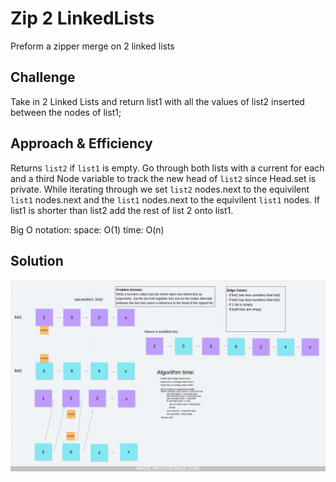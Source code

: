 # Zip 2 LinkedLists
<!-- Short summary or background information -->
Preform a zipper merge on 2 linked lists

## Challenge
<!-- Description of the challenge -->
Take in 2 Linked Lists and return list1 with all the values of list2 inserted between the nodes of list1;

## Approach & Efficiency
<!-- What approach did you take? Why? What is the Big O space/time for this approach? -->
Returns `list2` if `list1` is empty. Go through both lists with a current for each and a third Node variable to track the new head of `list2` since Head.set is private. While iterating through we set `list2` nodes.next to the equivilent `list1` nodes.next and the `list1` nodes.next to the equivilent `list1` nodes. If list1 is shorter than list2 add the rest of list 2 onto list1.

Big O notation: space: O(1) time: O(n)

## Solution
<!-- Embedded whiteboard image -->
![LinkedList Zip](../assets/LLZip.jpeg)
